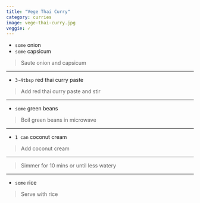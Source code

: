 ```yaml
---
title: "Vege Thai Curry"
category: curries
image: vege-thai-curry.jpg
veggie: ✓
---
```



* `some` onion
* `some` capsicum

> Saute onion and capsicum

---

* `3-4tbsp` red thai curry paste

> Add red thai curry paste and stir

---

* `some` green beans

> Boil green beans in microwave

---

* `1 can` coconut cream

> Add coconut cream

---

> Simmer for 10 mins or until less watery

---

* `some` rice

> Serve with rice

